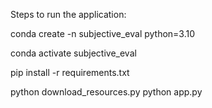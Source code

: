 Steps to run the application:

conda create -n subjective_eval python=3.10

conda activate subjective_eval 

pip install -r requirements.txt

python download_resources.py
python app.py

